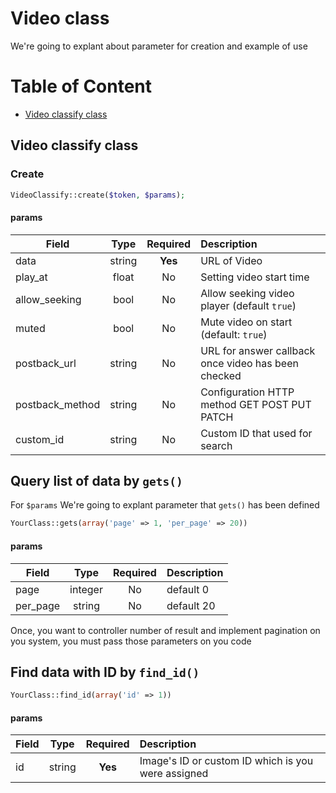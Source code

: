 # Video class
We're going to explant about parameter for creation and example of use 


# Table of Content
- [Video classify class](#video-classify-class)



## Video classify class

### Create

```php
VideoClassify::create($token, $params);
```


#### params
| Field        | Type           | Required  | Description |
| ------------- |:-------------:| :-----:| :-----|
| data     | 	string | **Yes** |URL of Video|
| play_at | float |No |Setting video start time|
| allow_seeking |bool| No |Allow seeking video player (default `true`)|
|muted |bool|No| Mute video on start (default: `true`)|
| postback_url	     | string      | No | URL for answer callback once video has been checked|
| postback_method     | 	string | No |Configuration HTTP method GET POST PUT PATCH|
| custom_id	     | string      |   No |Custom ID that used for search|



## Query list of data by `gets()`
For `$params` We're going to explant parameter that `gets()`  has been defined

```php
YourClass::gets(array('page' => 1, 'per_page' => 20))
```

#### params
| Field        | Type           | Required  | Description |
| ------------- |:-------------:| :-----:| :-----|
| page     | 	integer | No | default 0|
| per_page 	     | string      | No | default 20 |

Once, you want to controller number of result and implement pagination on you system, you must pass those parameters on you code


## Find data with ID by `find_id()`

```php
YourClass::find_id(array('id' => 1))
```
#### params
| Field        | Type           | Required  | Description |
| ------------- |:-------------:| :----:| :-----|
| id	     | string  |   **Yes** | Image's ID or custom ID which is you were assigned|
